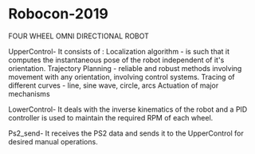 # Robocon-2019

FOUR WHEEL OMNI DIRECTIONAL ROBOT

UpperControl- It consists of :
              Localization algorithm - is such that it computes the instantaneous pose of the robot independent of it's orientation.
              Trajectory Planning - reliable and robust methods involving movement with any orientation, involving control systems.
              Tracing of different curves - line, sine wave, circle, arcs
              Actuation of major mechanisms
              
LowerControl- It deals with the inverse kinematics of the robot and a PID controller is used to maintain the required RPM of each wheel.

Ps2_send- It receives the PS2 data and sends it to the UpperControl for desired manual operations.
              
